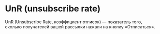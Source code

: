 # UnR (unsubscribe rate)

UnR (Unsubscribe Rate, коэффициент отписок) — показатель того, сколько получателей вашей рассылки нажали на кнопку «Отписаться».
